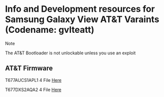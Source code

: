 # Info and Development resources for Samsung Galaxy View AT&T Varaints (Codename: gvlteatt)

> [!Note]
> The AT&T Bootloader is not unlockable unless you use an exploit

## AT&T Firmware
T677AUCS1APL1 4 File
[Here](https://s3.us-central-1.wasabisys.com/general-storage-misc/Misc/galaxy-view/T677AUCS1APL1_5.1.1_4File_USA_(AT&T).zip)

T677DXS2AQA2 4 File
[Here](https://s3.us-central-1.wasabisys.com/general-storage-misc/Misc/galaxy-view/T677DXS2AQA2_5.1.1_4File_USA_(AT&T).7z)
